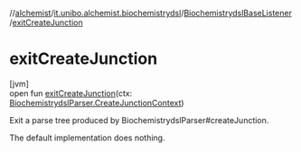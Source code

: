 //[alchemist](../../../index.md)/[it.unibo.alchemist.biochemistrydsl](../index.md)/[BiochemistrydslBaseListener](index.md)/[exitCreateJunction](exit-create-junction.md)

# exitCreateJunction

[jvm]\
open fun [exitCreateJunction](exit-create-junction.md)(ctx: [BiochemistrydslParser.CreateJunctionContext](../-biochemistrydsl-parser/-create-junction-context/index.md))

Exit a parse tree produced by BiochemistrydslParser#createJunction. 

The default implementation does nothing.
